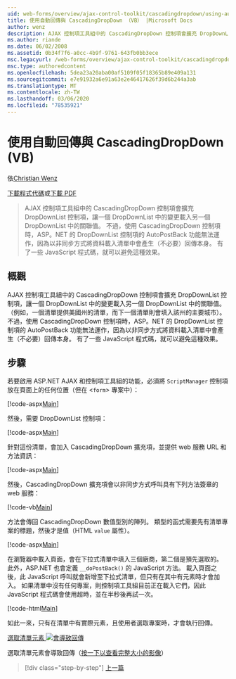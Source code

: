 ```yaml
---
uid: web-forms/overview/ajax-control-toolkit/cascadingdropdown/using-auto-postback-with-cascadingdropdown-vb
title: 使用自動回傳與 CascadingDropDown （VB） |Microsoft Docs
author: wenz
description: AJAX 控制項工具組中的 CascadingDropDown 控制項會擴充 DropDownList 控制項，讓一個 DropDownList 中的變更載入 anoth 中的相關聯值 。
ms.author: riande
ms.date: 06/02/2008
ms.assetid: 0b34f7f6-a0cc-4b9f-9761-643fb0bb3ece
msc.legacyurl: /web-forms/overview/ajax-control-toolkit/cascadingdropdown/using-auto-postback-with-cascadingdropdown-vb
msc.type: authoredcontent
ms.openlocfilehash: 5dea23a20aba00af5109f05f18365b89e409a131
ms.sourcegitcommit: e7e91932a6e91a63e2e46417626f39d6b244a3ab
ms.translationtype: MT
ms.contentlocale: zh-TW
ms.lasthandoff: 03/06/2020
ms.locfileid: "78535921"
---
```

# <a name="using-auto-postback-with-cascadingdropdown-vb"></a>使用自動回傳與 CascadingDropDown (VB)

依[Christian Wenz](https://github.com/wenz)

[下載程式代碼](https://download.microsoft.com/download/9/0/7/907760b1-2c60-4f81-aeb6-ca416a573b0d/cascadingdropdown3.vb.zip)或[下載 PDF](https://download.microsoft.com/download/2/d/c/2dc10e34-6983-41d4-9c08-f78f5387d32b/cascadingdropdown3VB.pdf)

> AJAX 控制項工具組中的 CascadingDropDown 控制項會擴充 DropDownList 控制項，讓一個 DropDownList 中的變更載入另一個 DropDownList 中的關聯值。 不過，使用 CascadingDropDown 控制項時，ASP。NET 的 DropDownList 控制項的 AutoPostBack 功能無法運作，因為以非同步方式將資料載入清單中會產生（不必要）回傳本身。 有了一些 JavaScript 程式碼，就可以避免這種效果。

## <a name="overview"></a>概觀

AJAX 控制項工具組中的 CascadingDropDown 控制項會擴充 DropDownList 控制項，讓一個 DropDownList 中的變更載入另一個 DropDownList 中的關聯值。 （例如，一個清單提供美國州的清單，而下一個清單則會填入該州的主要城市）。不過，使用 CascadingDropDown 控制項時，ASP。NET 的 DropDownList 控制項的 AutoPostBack 功能無法運作，因為以非同步方式將資料載入清單中會產生（不必要）回傳本身。 有了一些 JavaScript 程式碼，就可以避免這種效果。

## <a name="steps"></a>步驟

若要啟用 ASP.NET AJAX 和控制項工具組的功能，必須將 `ScriptManager` 控制項放在頁面上的任何位置（但在 &lt;`form`&gt; 專案中）：

[!code-aspx[Main](using-auto-postback-with-cascadingdropdown-vb/samples/sample1.aspx)]

然後，需要 DropDownList 控制項：

[!code-aspx[Main](using-auto-postback-with-cascadingdropdown-vb/samples/sample2.aspx)]

針對這份清單，會加入 CascadingDropDown 擴充項，並提供 web 服務 URL 和方法資訊：

[!code-aspx[Main](using-auto-postback-with-cascadingdropdown-vb/samples/sample3.aspx)]

然後，CascadingDropDown 擴充項會以非同步方式呼叫具有下列方法簽章的 web 服務：

[!code-vb[Main](using-auto-postback-with-cascadingdropdown-vb/samples/sample4.vb)]

方法會傳回 CascadingDropDown 數值型別的陣列。 類型的函式需要先有清單專案的標題，然後才是值（HTML `value` 屬性）。

[!code-aspx[Main](using-auto-postback-with-cascadingdropdown-vb/samples/sample5.aspx)]

在瀏覽器中載入頁面，會在下拉式清單中填入三個廠商，第二個是預先選取的。 此外，ASP.NET 也會定義 `__doPostBack()` 的 JavaScript 方法。 載入頁面之後，此 JavaScript 呼叫就會新增至下拉式清單，但只有在其中有元素時才會加入。 如果清單中沒有任何專案，則控制項工具組目前正在載入它們，因此 JavaScript 程式碼會使用超時，並在半秒後再試一次。

[!code-html[Main](using-auto-postback-with-cascadingdropdown-vb/samples/sample6.html)]

如此一來，只有在清單中有實際元素，且使用者選取專案時，才會執行回傳。

[選取清單元素 ![會導致回傳](using-auto-postback-with-cascadingdropdown-vb/_static/image2.png)](using-auto-postback-with-cascadingdropdown-vb/_static/image1.png)

選取清單元素會導致回傳（[按一下以查看完整大小的影像](using-auto-postback-with-cascadingdropdown-vb/_static/image3.png)）

> [!div class="step-by-step"]
> [上一篇](presetting-list-entries-with-cascadingdropdown-vb.md)
